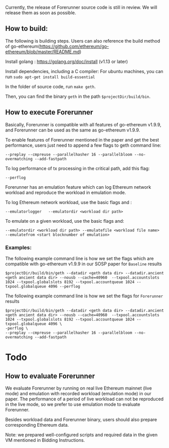 Currently, the release of Forerunner source code is still in review. We will release them as soon as possible.

## How to build:  

The following is building steps. Users can also reference the build method of go-ethereum(https://github.com/ethereum/go-ethereum/blob/master/README.md) 

Install golang : https://golang.org/doc/install  (v1.13 or later) 

Install dependencies, including a C compiler: For ubuntu machines, you can run `sudo apt-get install build-essential` 

In the folder of source code, run `make geth`.  

Then, you can find the binary `geth` in the path `$projectDir/build/bin`. 

## How to execute Forerunner 

Basically, Forerunner is compatible with all features of go-ethereum v1.9.9, and Forerunner can be used as the same as go-ethereum v1.9.9.  

To enable features of Forerunner mentioned in the paper and get the best performance, users just need to append a few flags to geth command line: 
```
--preplay --cmpreuse --parallelhasher 16 --parallelbloom --no-overmatching --add-fastpath 
``` 

To log performance of tx processing in the critical path, add this flag: 
``` 
--perflog 
```

Forerunner has an emulation feature which can log Ethereum network workload and reproduce the workload in emulation mode. 

To log Ethereum network workload, use the basic flags and : 

``` 
--emulatorlogger   --emulatordir <workload dir path> 
```

To emulate on a given workload, use the basic flags and: 

```
--emulatordir <workload dir path> --emulatefile <workload file name>  --emulatefrom <start blocknumber of emulation> 
```

### Examples: 

The following example command line is how we set the flags which are compatible with go-ethereum v1.9.9 in our SOSP paper for `Baseline` results 

```
$projectDir/build/bin/geth --datadir <geth data dir> --datadir.ancient  <geth ancient data dir> --nousb --cache=40960  --txpool.accountslots 1024 --txpool.globalslots 8192 --txpool.accountqueue 1024 --txpool.globalqueue 4096 --perflog 
```

The following example command line is how we set the flags for `Forerunner` results 

```
$projectDir/build/bin/geth --datadir <geth data dir> --datadir.ancient  <geth ancient data dir> --nousb --cache=40960  --txpool.accountslots 1024 --txpool.globalslots 8192 --txpool.accountqueue 1024 --txpool.globalqueue 4096 \ 
-perflog \ 
--preplay --cmpreuse --parallelhasher 16 --parallelbloom --no-overmatching --add-fastpath 
```

# Todo  

## How to evaluate Forerunner 

We evaluate Forerunner by running on real live Ethereum mainnet (live mode) and emulation with recorded workload (emulation mode) in our paper. The performance of a period of live workload can not be reproduced in the live mode, so we prefer to use emulation mode to evaluate Forerunner.  

Besides workload data and Forerunner binary, users should also prepare corresponding Ethereum data. 

Note: we prepared well-configured scripts and required data in the given VM mentioned in Bidding Instructions.  

 

